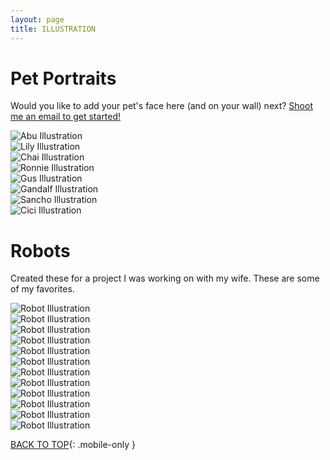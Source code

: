 ```yaml
---
layout: page
title: ILLUSTRATION
---
```


<h1>Pet Portraits</h1>

Would you like to add your pet's face here (and on your wall) next? <a href="mailto:jacobrokaw@gmail.com?subject=Pet Portrait"> Shoot me an email to get started!</a>

<div class="row small-up-1 medium-up-2">
  <div class="column illustrations">
    <img src="{{ site.baseurl }}/images/illustration/abu.png" alt="Abu Illustration">
  </div>
  <div class="column illustrations">
    <img src="{{ site.baseurl }}/images/illustration/lily.jpg" alt="Lily Illustration">
  </div>
  <div class="column illustrations">
    <img src="{{ site.baseurl }}/images/illustration/chai.jpg" alt="Chai Illustration">
  </div>
  <div class="column illustrations">
    <img src="{{ site.baseurl }}/images/illustration/ronnie.jpg" alt="Ronnie Illustration">
  </div>
  <div class="column illustrations">
    <img src="{{ site.baseurl }}/images/illustration/gus.png" alt="Gus Illustration">
  </div>
  <div class="column illustrations">
    <img src="{{ site.baseurl }}/images/illustration/gandalf.png" alt="Gandalf Illustration">
  </div>
  <div class="column illustrations">
    <img src="{{ site.baseurl }}/images/illustration/sancho.png" alt="Sancho Illustration">
  </div>
  <div class="column illustrations">
    <img src="{{ site.baseurl }}/images/illustration/cici.png" alt="Cici Illustration">
  </div>
</div>

<h1>Robots</h1>

Created these for a project I was working on with my wife. These are some of my favorites.

<div class="row small-up-2 medium-up-3">
  <div class="column illustrations">
    <img src="{{ site.baseurl }}/images/illustration/robots/016.png" alt="Robot Illustration">
  </div>
  <div class="column illustrations">
    <img src="{{ site.baseurl }}/images/illustration/robots/021.png" alt="Robot Illustration">
  </div>
  <div class="column illustrations">
    <img src="{{ site.baseurl }}/images/illustration/robots/022.png" alt="Robot Illustration">
  </div>
  <div class="column illustrations">
    <img src="{{ site.baseurl }}/images/illustration/robots/023.png" alt="Robot Illustration">
  </div>
  <div class="column illustrations">
    <img src="{{ site.baseurl }}/images/illustration/robots/024.png" alt="Robot Illustration">
  </div>
  <div class="column illustrations">
    <img src="{{ site.baseurl }}/images/illustration/robots/025.png" alt="Robot Illustration">
  </div>
  <div class="column illustrations">
    <img src="{{ site.baseurl }}/images/illustration/robots/026.png" alt="Robot Illustration">
  </div>
  <div class="column illustrations">
    <img src="{{ site.baseurl }}/images/illustration/robots/027.png" alt="Robot Illustration">
  </div>
  <div class="column illustrations">
    <img src="{{ site.baseurl }}/images/illustration/robots/028.png" alt="Robot Illustration">
  </div>
  <div class="column illustrations">
    <img src="{{ site.baseurl }}/images/illustration/robots/030.png" alt="Robot Illustration">
  </div>
  <div class="column illustrations">
    <img src="{{ site.baseurl }}/images/illustration/robots/032.png" alt="Robot Illustration">
  </div>
  <div class="column illustrations">
    <img src="{{ site.baseurl }}/images/illustration/robots/033.png" alt="Robot Illustration">
  </div>
</div>

[BACK TO TOP](#top){: .mobile-only }
